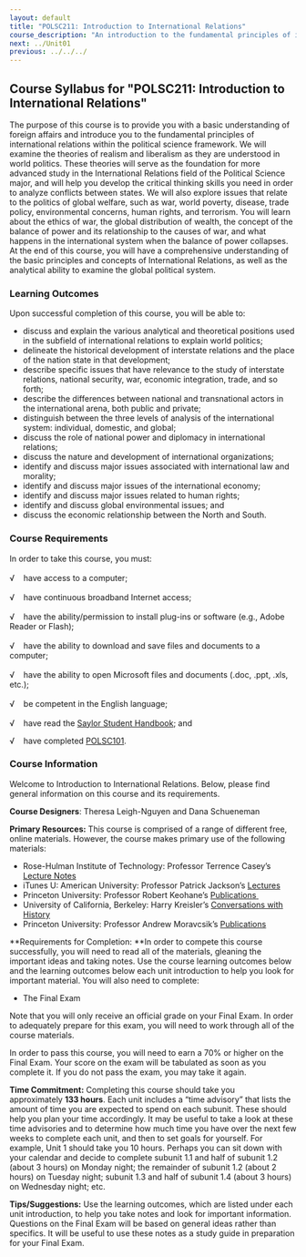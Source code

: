```yaml
---
layout: default
title: "POLSC211: Introduction to International Relations"
course_description: "An introduction to the fundamental principles of international relations within the political science framework, exploring issues related to the politics and ethics of global welfare, war, world poverty, disease, trade policy, environmental concerns, human rights, and terrorism."
next: ../Unit01
previous: ../../../
---
```

Course Syllabus for "POLSC211: Introduction to International Relations"
-----------------------------------------------------------------------

The purpose of this course is to provide you with a basic understanding
of foreign affairs and introduce you to the fundamental principles of
international relations within the political science framework. We will
examine the theories of realism and liberalism as they are understood in
world politics. These theories will serve as the foundation for more
advanced study in the International Relations field of the Political
Science major, and will help you develop the critical thinking skills
you need in order to analyze conflicts between states. We will also
explore issues that relate to the politics of global welfare, such as
war, world poverty, disease, trade policy, environmental concerns, human
rights, and terrorism. You will learn about the ethics of war, the
global distribution of wealth, the concept of the balance of power and
its relationship to the causes of war, and what happens in the
international system when the balance of power collapses. At the end of
this course, you will have a comprehensive understanding of the basic
principles and concepts of International Relations, as well as the
analytical ability to examine the global political system.

### Learning Outcomes

Upon successful completion of this course, you will be able to:  

-   discuss and explain the various analytical and theoretical positions
    used in the subfield of international relations to explain world
    politics;
-   delineate the historical development of interstate relations and the
    place of the nation state in that development;
-   describe specific issues that have relevance to the study of
    interstate relations, national security, war, economic integration,
    trade, and so forth;
-   describe the differences between national and transnational actors
    in the international arena, both public and private;
-   distinguish between the three levels of analysis of the
    international system: individual, domestic, and global;
-   discuss the role of national power and diplomacy in international
    relations;
-   discuss the nature and development of international organizations;
-   identify and discuss major issues associated with international law
    and morality;
-   identify and discuss major issues of the international economy;
-   identify and discuss major issues related to human rights;
-   identify and discuss global environmental issues; and
-   discuss the economic relationship between the North and South.

### Course Requirements

In order to take this course, you must:  
    
 √    have access to a computer;  
    
 √    have continuous broadband Internet access;  
    
 √    have the ability/permission to install plug-ins or software (e.g.,
Adobe Reader or Flash);  
    
 √    have the ability to download and save files and documents to a
computer;  
    
 √    have the ability to open Microsoft files and documents (.doc,
.ppt, .xls, etc.);  
    
 √    be competent in the English language;  
    
 √    have read the [Saylor Student
Handbook](http://www.saylor.org/site/wp-content/uploads/2012/05/Saylor-StudentHandbook.pdf);
and  
  
 √    have
completed [POLSC101](http://www.saylor.org/courses/polsc101/).

### Course Information

Welcome to Introduction to International Relations. Below, please find
general information on this course and its requirements.

**Course Designers**: Theresa Leigh-Nguyen and Dana Schueneman

**Primary Resources:** This course is comprised of a range of different
free, online materials. However, the course makes primary use of the
following materials:

-   Rose-Hulman Institute of Technology: Professor Terrence Casey’s
    [Lecture
    Notes](http://www.rose-hulman.edu/~casey1/IntRels%28GS163%29.htm)
-   iTunes U: American University: Professor Patrick Jackson’s
    [Lectures](http://itunes.apple.com/itunes-u/world-politics-2006/id438289472)
-   Princeton University: Professor Robert Keohane’s [Publications<span
    style="color: rgb(34, 34, 34);"> </span>](http://www.princeton.edu/~rkeohane/publications.html)
-   University of California, Berkeley: Harry Kreisler’s [Conversations
    with History](http://conversations.berkeley.edu/)
-   Princeton University: Professor Andrew Moravcsik’s
    [Publications](http://www.princeton.edu/~amoravcs/publications.html)

**Requirements for Completion: **In order to compete this course
successfully, you will need to read all of the materials, gleaning the
important ideas and taking notes. Use the course learning outcomes below
and the learning outcomes below each unit introduction to help you look
for important material. You will also need to complete:

-   The Final Exam

Note that you will only receive an official grade on your Final Exam. In
order to adequately prepare for this exam, you will need to work through
all of the course materials.

In order to pass this course, you will need to earn a 70% or higher on
the Final Exam. Your score on the exam will be tabulated as soon as you
complete it. If you do not pass the exam, you may take it again.

**Time Commitment:** Completing this course should take you
approximately **133 hours**. Each unit includes a “time advisory” that
lists the amount of time you are expected to spend on each subunit.
These should help you plan your time accordingly. It may be useful to
take a look at these time advisories and to determine how much time you
have over the next few weeks to complete each unit, and then to set
goals for yourself. For example, Unit 1 should take you 10 hours.
Perhaps you can sit down with your calendar and decide to complete
subunit 1.1 and half of subunit 1.2 (about 3 hours) on Monday night; the
remainder of subunit 1.2 (about 2 hours) on Tuesday night; subunit 1.3
and half of subunit 1.4 (about 3 hours) on Wednesday night; etc.

**Tips/Suggestions:** Use the learning outcomes, which are listed under
each unit introduction, to help you take notes and look for important
information. Questions on the Final Exam will be based on general ideas
rather than specifics. It will be useful to use these notes as a study
guide in preparation for your Final Exam. 
